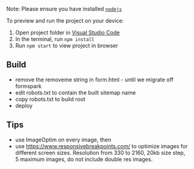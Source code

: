 Note: Please ensure you have installed <code><a href="https://nodejs.org/en/download/">nodejs</a></code>

To preview and run the project on your device:

1. Open project folder in <a href="https://code.visualstudio.com/download">Visual Studio Code</a>
2. In the terminal, run `npm install`
3. Run `npm start` to view project in browser

## Build

- remove the removeme string in form.html - until we migrate off formspark
- edit robots.txt to contain the built sitemap name
- copy robots.txt to build root
- deploy

## Tips

- use ImageOptim on every image, then
- use https://www.responsivebreakpoints.com/ to optimize images for different screen sizes.
  Resolution from 330 to 2160, 20kb size step, 5 maximum images, do not include double res images.
